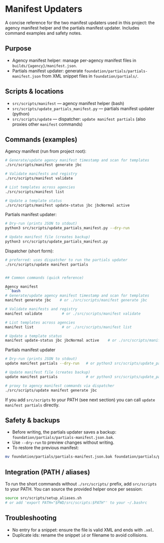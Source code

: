 # Manifest Updaters

A concise reference for the two manifest updaters used in this project: the agency manifest helper and the partials manifest updater. Includes command examples and safety notes.

## Purpose

- Agency manifest helper: manage per-agency manifest files in `builds/{agency}/manifest.json`.
- Partials manifest updater: generate `foundation/partials/partials-manifest.json` from XML snippet files in `foundation/partials/`.

## Scripts & locations

- `src/scripts/manifest` — agency manifest helper (bash)
- `src/scripts/update_partials_manifest.py` — partials manifest updater (python)
- `src/scripts/update` — dispatcher: `update manifest partials` (also proxies other `manifest` commands)

## Commands (examples)

Agency manifest (run from project root):
```bash
# Generate/update agency manifest timestamp and scan for templates
./src/scripts/manifest generate jbc

# Validate manifests and registry
./src/scripts/manifest validate

# List templates across agencies
./src/scripts/manifest list

# Update a template status
./src/scripts/manifest update-status jbc jbcNormal active
```

Partials manifest updater:
```bash
# Dry-run (prints JSON to stdout)
python3 src/scripts/update_partials_manifest.py --dry-run

# Update manifest file (creates backup)
python3 src/scripts/update_partials_manifest.py
```

Dispatcher (short form):
```bash
# preferred: uses dispatcher to run the partials updater
./src/scripts/update manifest partials


## Common commands (quick reference)

Agency manifest
```bash
# Generate/update agency manifest timestamp and scan for templates
manifest generate jbc    # or ./src/scripts/manifest generate jbc

# Validate manifests and registry
manifest validate         # or ./src/scripts/manifest validate

# List templates across agencies
manifest list             # or ./src/scripts/manifest list

# Update a template status
manifest update-status jbc jbcNormal active    # or ./src/scripts/manifest update-status jbc jbcNormal active
```

Partials manifest updater
```bash
# Dry-run (prints JSON to stdout)
update manifest partials --dry-run   # or python3 src/scripts/update_partials_manifest.py --dry-run

# Update manifest file (creates backup)
update manifest partials             # or python3 src/scripts/update_partials_manifest.py

# proxy to agency manifest commands via dispatcher
./src/scripts/update manifest generate jbc
```

If you add `src/scripts` to your PATH (see next section) you can call `update manifest partials` directly.

## Safety & backups

- Before writing, the partials updater saves a backup: `foundation/partials/partials-manifest.json.bak`.
- Use `--dry-run` to preview changes without writing.
- To restore the previous manifest:
```bash
mv foundation/partials/partials-manifest.json.bak foundation/partials/partials-manifest.json
```

## Integration (PATH / aliases)

To run the short commands without `./src/scripts/` prefix, add `src/scripts` to your PATH. You can source the provided helper once per session:
```bash
source src/scripts/setup_aliases.sh
# or add 'export PATH="$PWD/src/scripts:$PATH"' to your ~/.bashrc
```

## Troubleshooting

- No entry for a snippet: ensure the file is valid XML and ends with `.xml`.
- Duplicate ids: rename the snippet `id` or filename to avoid collisions.

